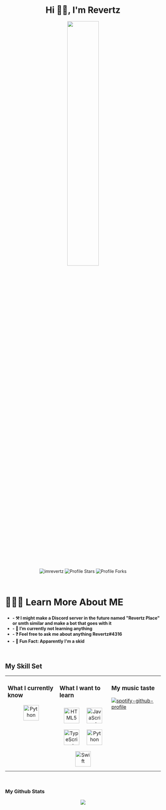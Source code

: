 <h1 align ="center" font-size:55px>Hi 👋🏾, I'm Revertz</h1>

<p align=center>
  <a href="https://discord.com/users/1056288327399129108"><img src="https://lanyard.cnrad.dev/api/1056288327399129108" width=45%></a>
</p>
<p align="center"> 
<img src="https://komarev.com/ghpvc/?username=imrevertz&label=Profile%20views&color=5c12df&style=flat" alt="imrevertz" />
<img src="https://img.shields.io/badge/dynamic/json?&label=Total%20Stars&color=5c12df&style=flat&style=for-the-badge&query=%24.stars&url=https://api.github-star-counter.workers.dev/user/imrevertz" alt="Profile Stars"></a>
<img src="https://img.shields.io/badge/dynamic/json?&label=Total%20Forks&color=5c12df&style=flat&style=for-the-badge&query=%24.forks&url=https://api.github-star-counter.workers.dev/user/imrevertz" alt="Profile Forks"></a>
</p>
  
  
<br/>   
  
  
</div>
<div align = left width = 50%>
<h2 style="font-size:30px"><b> 🙋🏾‍♂️ Learn More About ME <b></h2>
<ul>
<li>- ⚒️ I might make a Discord server in the future named "Revertz Place" or smth similar and make a bot that goes with it </li>
<li>- 🌱 I’m currently not learning anything </li>
<li>- ❓ Feel free to ask me about anything Revertz#4316 </li>
<li>- 💬 Fun Fact: Apparently I'm a skid </li>
<ul>
</div>
<br>  

## My Skill Set  
<table><tr><td valign="top" width="33%">



### What I currently know
<div align="center">  
<a href="https://www.python.org/" target="_blank"><img style="margin: 1px" src="https://profilinator.rishav.dev/skills-assets/python-original.svg" alt="Python" height="50" /></a>  
</div>

</td><td valign="top" width="33%">



### What I want to learn
<div align="center">  
<a href="https://en.wikipedia.org/wiki/HTML5" target="_blank"><img style="margin: 10px" src="https://profilinator.rishav.dev/skills-assets/html5-original-wordmark.svg" alt="HTML5" height="50" /></a>  
<a href="https://www.javascript.com/" target="_blank"><img style="margin: 10px" src="https://profilinator.rishav.dev/skills-assets/javascript-original.svg" alt="JavaScript" height="50" /></a>  
<a href="https://www.typescriptlang.org/" target="_blank"><img style="margin: 10px" src="https://profilinator.rishav.dev/skills-assets/typescript-original.svg" alt="TypeScript" height="50" /></a>  
<a href="https://www.python.org/" target="_blank"><img style="margin: 10px" src="https://profilinator.rishav.dev/skills-assets/python-original.svg" alt="Python" height="50" /></a>  
<a href="https://developer.apple.com/swift/" target="_blank"><img style="margin: 10px" src="https://profilinator.rishav.dev/skills-assets/swift-original-wordmark.svg" alt="Swift" height="50" /></a>  
</div>

</td><td valign="top" width="33%">



### My music taste  
[![spotify-github-profile](https://spotify-github-profile.vercel.app/api/view?uid=31q7mrdrlc2ullx4dpm2sakwvtie&cover_image=true&theme=default&show_offline=false&background_color=121212&interchange=false)](https://github.com/kittinan/spotify-github-profile)
  
</td></tr></table>  

<br/>  

### My Github Stats
<div align="center"><img src="https://github-readme-stats-sigma-five.vercel.app/api?username=imrevertz&show_icons=true&count_private=true&theme=react&hide_border=true&bg_color=0D1117")" /></a>
  <a href="src="https://github-readme-stats-sigma-five.vercel.app/api/top-langs/?username=imrevertz&langs_count=8&count_private=true&layout=compact&theme=react&hide_border=true&bg_color=0D1117" /></a>

